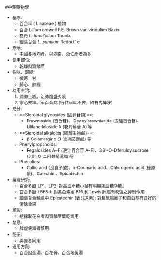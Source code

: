 #中藥藥物學
- 基原:
	- 百合科 ( Liliaceae ) 植物 
	- 百合 *Lilium brownii* F.E. Brown var. viridulum Baker 
	- 卷丹 *L. lancifolium* Thunb.
	- 細葉百合 *L. pumilum* Redout' e 
- 產地:
	- 中國各地均產，以湖南、浙江產者為多 
- 使用部位:
	- 乾燥肉質鱗莖 
- 性味、歸經: 
	- 微寒，甘
	- 歸心、肺經
- 功用主治:
	1. 潤肺止咳。治肺陰盛久咳 
	2. 寧心安神。治百合病 (行住坐臥不安，如有鬼神狀)
- 成分: 
	- ==Steroidal glycosides (固醇苷類)==:
		- Brownioside (百合苷)、 Deacylbrownioside (去醯百合苷)、Lililancifoloside A (卷丹皂苷 A) 等 
	- ==Steroidal alkaloids (固醇生物鹼)==:
		- β-Solamargine (β-澳洲茄邊鹼) 等 
	- Phenylpropanoids:
		- Regalosides A~F (泯江百合苷 A~F)、3,6'-O-Diferuloylsucrose (3,6'-O-二阿魏醯蔗糖)等 
	- Phenolics:
		- Gallic acid (沒食子酸)、p-Coumaric acid、Chlorogenic acid (綠原酸)、Catechin 、Epicatechin
- 藥理研究: 
	- 百合多醣 LP1、LP2: 對高血小糖小鼠有明顯降血糖功能。
	- 百合多醣 LBPS-l: 對黑色素瘤 B16 和 Lewis 肺癌有較強之抑制作用 
	- 細葉百合鱗莖中 Epicatechin (表兒茶素): 對超氧陰離子和自由基有良好的清除效果 
- 炮製:
	- 挖採取花白者肉質鱗莖葉乾燥用
- 禁忌:
	- 脾虛便溏者慎用 
- 配伍:
	- 與麥冬同用 
- 運用方劑: 
	- 百合固金湯、百花膏、百合地黃湯